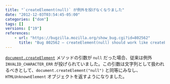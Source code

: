 ```yaml
---
title: "`createElement(null)` が例外を投げなくなりました"
date: "2012-12-03T03:54:45-05:00"
categories: ["dom"]
tags: []
versions: ["19"]
references:
    - url: "https://bugzilla.mozilla.org/show_bug.cgi?id=802562"
      title: "Bug 802562 – createElement(null) should work like createElement(\"null\")"
---
```

[`document.createElement`](https://developer.mozilla.org/docs/DOM/document.createElement) メソッドの引数が `null` だった場合、従来は例外 `INVALID_CHARACTER_ERR` が投げられていました。この引数は文字列として扱われるべきとして、`document.createElement("null")` と同等にみなし、`HTMLUnknownElement` オブジェクトを返すようになりました。
